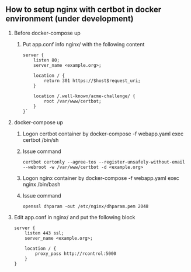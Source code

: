 ## How to setup nginx with certbot in docker environment (under development)

1. Before docker-compose up

   1. Put app.conf info nginx/ with the following content

      ```
      server {
          listen 80;
          server_name <example.org>;
      
          location / {
              return 301 https://$host$request_uri;
          }
      
          location /.well-known/acme-challenge/ {
              root /var/www/certbot;
          }
      }`
      ```

2. docker-compose up

   1. Logon certbot container by docker-compose -f webapp.yaml exec certbot /bin/sh

   2. Issue command 

      ```
      certbot certonly --agree-tos --register-unsafely-without-email --webroot -w /var/www/certbot -d <example.org>
      ```

   3. Logon nginx container by docker-compose -f webapp.yaml exec nginx /bin/bash

   4. Issue command

      ```
      openssl dhparam -out /etc/nginx/dhparam.pem 2048
      ```

3. Edit app.conf in nginx/ and put the following block

   ```
   server {
       listen 443 ssl;
       server_name <example.org>;
   
       location / {
           proxy_pass http://rcontrol:5000
       }
   }
   
   ```

   